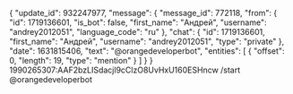 {
 "update_id": 932247977,
 "message": {
  "message_id": 772118,
  "from": {
   "id": 1719136601,
   "is_bot": false,
   "first_name": "Андрей",
   "username": "andrey2012051",
   "language_code": "ru"
  },
  "chat": {
   "id": 1719136601,
   "first_name": "Андрей",
   "username": "andrey2012051",
   "type": "private"
  },
  "date": 1631815406,
  "text": "@orangedeveloperbot",
  "entities": [
   {
    "offset": 0,
    "length": 19,
    "type": "mention"
   }
  ]
 }
}
1990265307:AAF2bzLISdacjl9cClzO8UvHxU160ESHncw
/start @orangedeveloperbot

